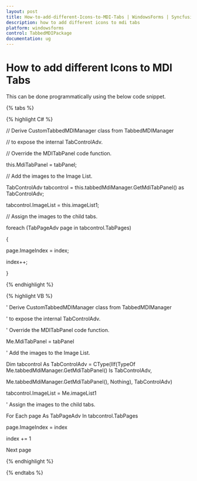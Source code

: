 ```yaml
---
layout: post
title: How-to-add-different-Icons-to-MDI-Tabs | WindowsForms | Syncfusion®
description: how to add different icons to mdi tabs
platform: windowsforms
control: TabbedMDIPackage
documentation: ug
---
```


# How to add different Icons to MDI Tabs

This can be done programmatically using the below code snippet.

{% tabs %}

{% highlight C# %}



// Derive CustomTabbedMDIManager class from TabbedMDIManager

// to expose the internal TabControlAdv. 

// Override the MDITabPanel code function.

this.MdiTabPanel = tabPanel;

// Add the images to the Image List.

TabControlAdv tabcontrol = this.tabbedMdiManager.GetMdiTabPanel() as TabControlAdv;

tabcontrol.ImageList = this.imageList1;

// Assign the images to the child tabs.

foreach (TabPageAdv page in tabcontrol.TabPages)

{

page.ImageIndex = index;

index++;

}

{% endhighlight %}

{% highlight VB %}



' Derive CustomTabbedMDIManager class from TabbedMDIManager

' to expose the internal TabControlAdv. 

' Override the MDITabPanel code function.

Me.MdiTabPanel = tabPanel

' Add the images to the Image List.

Dim tabcontrol As TabControlAdv = CType(IIf(TypeOf Me.tabbedMdiManager.GetMdiTabPanel() Is TabControlAdv, 

Me.tabbedMdiManager.GetMdiTabPanel(), Nothing), TabControlAdv)

tabcontrol.ImageList = Me.imageList1

' Assign the images to the child tabs.

For Each page As TabPageAdv In tabcontrol.TabPages

page.ImageIndex = index

index += 1

Next page

{% endhighlight %}

{% endtabs %}